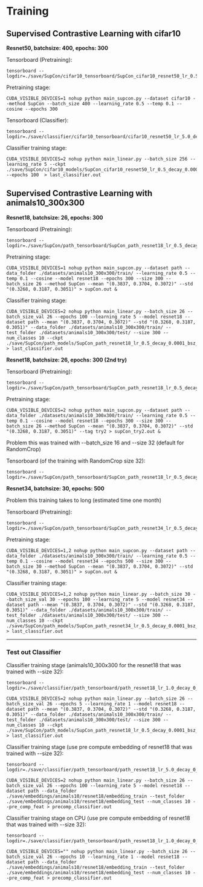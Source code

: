 # Training

## Supervised Contrastive Learning with cifar10

**Resnet50, batchsize: 400, epochs: 300**

Tensorboard (Pretraining):
```
tensorboard --logdir=./save/SupCon/cifar10_tensorboard/SupCon_cifar10_resnet50_lr_0.5_decay_0.0001_bsz_400_temp_0.1_trial_0_cosine_warm
```

Pretraining stage:
```
CUDA_VISIBLE_DEVICES=1 nohup python main_supcon.py --dataset cifar10 --method SupCon --batch_size 400 --learning_rate 0.5 --temp 0.1 --cosine --epochs 300
```

Tensorboard (Classifier):
```
tensorboard --logdir=./save/classifier/cifar10_tensorboard/cifar10_resnet50_lr_5.0_decay_0_bsz_256
```

Classifier training stage:
```
CUDA_VISIBLE_DEVICES=2 nohup python main_linear.py --batch_size 256 --learning_rate 5 --ckpt ./save/SupCon/cifar10_models/SupCon_cifar10_resnet50_lr_0.5_decay_0.0001_bsz_400_temp_0.1_trial_0_cosine_warm/last.pth --epochs 100  > last_classifier.out
```

## Supervised Contrastive Learning with animals10_300x300

**Resnet18, batchsize: 26, epochs: 300**

Tensorboard (Pretraining):
```
tensorboard --logdir=./save/SupCon/path_tensorboard/SupCon_path_resnet18_lr_0.5_decay_0.0001_bsz_26_temp_0.1_trial_0_cosine
```

Pretraining stage:
```
CUDA_VISIBLE_DEVICES=1 nohup python main_supcon.py --dataset path --data_folder ./datasets/animals10_300x300/train/ --learning_rate 0.5 --temp 0.1 --cosine --model resnet18 --epochs 300 --size 300 --batch_size 26 --method SupCon --mean "(0.3837, 0.3704, 0.3072)" --std "(0.3268, 0.3187, 0.3051)" > supCon.out &
```

Classifier training stage:
```
CUDA_VISIBLE_DEVICES=2 nohup python main_linear.py --batch_size 26 --batch_size_val 26 --epochs 100 --learning_rate 5 --model resnet18 --dataset path --mean "(0.3837, 0.3704, 0.3072)" --std "(0.3268, 0.3187, 0.3051)" --data_folder ./datasets/animals10_300x300/train/ --test_folder ./datasets/animals10_300x300/test/ --size 300 --num_classes 10 --ckpt ./save/SupCon/path_models/SupCon_path_resnet18_lr_0.5_decay_0.0001_bsz_26_temp_0.1_trial_0_cosine/last.pth > last_classifier.out
```

**Resnet18, batchsize: 26, epochs: 300 (2nd try)**

Tensorboard (Pretraining):
```
tensorboard --logdir=./save/SupCon/path_tensorboard/SupCon_path_resnet18_lr_0.5_decay_0.0001_bsz_26_temp_0.1_trial_0_try2_cosine
```

Pretraining stage:
```
CUDA_VISIBLE_DEVICES=2 nohup python main_supcon.py --dataset path --data_folder ./datasets/animals10_300x300/train/ --learning_rate 0.5 --temp 0.1 --cosine --model resnet18 --epochs 300 --size 300 --batch_size 26 --method SupCon --mean "(0.3837, 0.3704, 0.3072)" --std "(0.3268, 0.3187, 0.3051)" --tag try2 > supCon_try2.out &
```

Problem this was trained with --batch_size 16 and --size 32 (default for RandomCrop)

Tensorboard (of the training with RandomCrop size 32):
```
tensorboard --logdir=./save/SupCon/path_tensorboard/SupCon_path_resnet18_lr_0.5_decay_0.0001_bsz_16_temp_0.1_trial_0_cosine_sizeCrop_32
```

**Resnet34, batchsize: 30, epochs: 500**

Problem this training takes to long (estimated time one month)

Tensorboard (Pretraining):
```
tensorboard --logdir=./save/SupCon/path_tensorboard/SupCon_path_resnet34_lr_0.5_decay_0.0001_bsz_30_temp_0.1_trial_0_cosine
```

Pretraining stage:
```
CUDA_VISIBLE_DEVICES=1,2 nohup python main_supcon.py --dataset path --data_folder ./datasets/animals10_300x300/train/ --learning_rate 0.5 --temp 0.1 --cosine --model resnet34 --epochs 500 --size 300 --batch_size 30 --method SupCon --mean "(0.3837, 0.3704, 0.3072)" --std "(0.3268, 0.3187, 0.3051)" > supCon.out &
```

Classifier training stage:
```
CUDA_VISIBLE_DEVICES=1,2 nohup python main_linear.py --batch_size 30 --batch_size_val 30 --epochs 100 --learning_rate 5 --model resnet34 --dataset path --mean "(0.3837, 0.3704, 0.3072)" --std "(0.3268, 0.3187, 0.3051)" --data_folder ./datasets/animals10_300x300/train/ --test_folder ./datasets/animals10_300x300/test/ --size 300 --num_classes 10 --ckpt ./save/SupCon/path_models/SupCon_path_resnet34_lr_0.5_decay_0.0001_bsz_30_temp_0.1_trial_0_cosine/last.pth > last_classifier.out
```

----------------------

### Test out Classifier

Classifier training stage (animals10_300x300 for the resnet18 that was trained with --size 32):
```
tensorboard --logdir=./save/classifier/path_tensorboard/path_resnet18_lr_1.0_decay_0_bsz_26
```
```
CUDA_VISIBLE_DEVICES=2 nohup python main_linear.py --batch_size 26 --batch_size_val 26 --epochs 5 --learning_rate 1 --model resnet18 --dataset path --mean "(0.3837, 0.3704, 0.3072)" --std "(0.3268, 0.3187, 0.3051)" --data_folder ./datasets/animals10_300x300/train/ --test_folder ./datasets/animals10_300x300/test/ --size 300 --num_classes 10 --ckpt ./save/SupCon/path_models/SupCon_path_resnet18_lr_0.5_decay_0.0001_bsz_16_temp_0.1_trial_0_cosine_sizeCrop_32/last.pth > last_classifier.out
```

Classifier training stage (use pre compute embedding of resnet18 that was trained with --size 32):
```
tensorboard --logdir=./save/classifier/path_tensorboard/path_resnet18_lr_5.0_decay_0_bsz_26_pre_comp_feat
```
```
CUDA_VISIBLE_DEVICES=2 nohup python main_linear.py --batch_size 26 --batch_size_val 26 --epochs 100 --learning_rate 5 --model resnet18 --dataset path --data_folder ./save/embeddings/animals10/resnet18/embedding_train --test_folder ./save/embeddings/animals10/resnet18/embedding_test --num_classes 10 --pre_comp_feat > precomp_classifier.out
```

Classifier training stage on CPU (use pre compute embedding of resnet18 that was trained with --size 32):
```
tensorboard --logdir=./save/classifier/path_tensorboard/path_resnet18_lr_1.0_decay_0_bsz_26_pre_comp_feat
```
```
CUDA_VISIBLE_DEVICES="" nohup python main_linear.py --batch_size 26 --batch_size_val 26 --epochs 10 --learning_rate 1 --model resnet18 --dataset path --data_folder ./save/embeddings/animals10/resnet18/embedding_train --test_folder ./save/embeddings/animals10/resnet18/embedding_test --num_classes 10 --pre_comp_feat > precomp_classifier.out
```